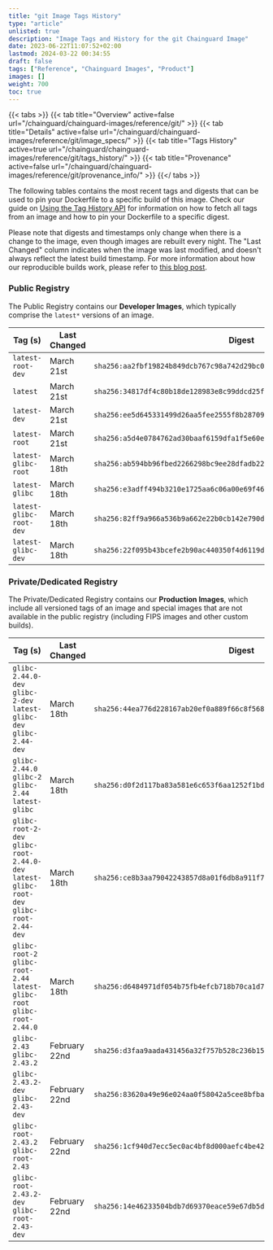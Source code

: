 ```yaml
---
title: "git Image Tags History"
type: "article"
unlisted: true
description: "Image Tags and History for the git Chainguard Image"
date: 2023-06-22T11:07:52+02:00
lastmod: 2024-03-22 00:34:55
draft: false
tags: ["Reference", "Chainguard Images", "Product"]
images: []
weight: 700
toc: true
---
```


{{< tabs >}}
{{< tab title="Overview" active=false url="/chainguard/chainguard-images/reference/git/" >}}
{{< tab title="Details" active=false url="/chainguard/chainguard-images/reference/git/image_specs/" >}}
{{< tab title="Tags History" active=true url="/chainguard/chainguard-images/reference/git/tags_history/" >}}
{{< tab title="Provenance" active=false url="/chainguard/chainguard-images/reference/git/provenance_info/" >}}
{{</ tabs >}}

The following tables contains the most recent tags and digests that can be used to pin your Dockerfile to a specific build of this image. Check our guide on [Using the Tag History API](/chainguard/chainguard-images/using-the-tag-history-api/) for information on how to fetch all tags from an image and how to pin your Dockerfile to a specific digest.

Please note that digests and timestamps only change when there is a change to the image, even though images are rebuilt every night. The "Last Changed" column indicates when the image was last modified, and doesn't always reflect the latest build timestamp. For more information about how our reproducible builds work, please refer to [this blog post](https://www.chainguard.dev/unchained/reproducing-chainguards-reproducible-image-builds).

### Public Registry
The Public Registry contains our **Developer Images**, which typically comprise the `latest*` versions of an image.

| Tag (s)                  | Last Changed | Digest                                                                    |
|--------------------------|--------------|---------------------------------------------------------------------------|
|  `latest-root-dev`       | March 21st   | `sha256:aa2fbf19824b849dcb767c98a742d29bc0e1083fcda21b74da840dd8a5677680` |
|  `latest`                | March 21st   | `sha256:34817df4c80b18de128983e8c99ddcd25f417080ba2356ea78b825742163770a` |
|  `latest-dev`            | March 21st   | `sha256:ee5d645331499d26aa5fee2555f8b287094bb8d395407f9a753a416e48b79b5c` |
|  `latest-root`           | March 21st   | `sha256:a5d4e0784762ad30baaf6159dfa1f5e60ed69ff2d9130974ca270e3014db6745` |
|  `latest-glibc-root`     | March 18th   | `sha256:ab594bb96fbed2266298bc9ee28dfadb2272f776de316f8f48cd3501e570dadb` |
|  `latest-glibc`          | March 18th   | `sha256:e3adff494b3210e1725aa6c06a00e69f46927313bfd7b3f1b21566ba299503f9` |
|  `latest-glibc-root-dev` | March 18th   | `sha256:82ff9a966a536b9a662e22b0cb142e790d7e728880d1ca18ac61033d1c533b2c` |
|  `latest-glibc-dev`      | March 18th   | `sha256:22f095b43bcefe2b90ac440350f4d6119dc99b4218ed2cd8331a0405449917dd` |


### Private/Dedicated Registry
The Private/Dedicated Registry contains our **Production Images**, which include all versioned tags of an image and special images that are not available in the public registry (including FIPS images and other custom builds).

| Tag (s)                                                                                   | Last Changed  | Digest                                                                    |
|-------------------------------------------------------------------------------------------|---------------|---------------------------------------------------------------------------|
|  `glibc-2.44.0-dev` `glibc-2-dev` `latest-glibc-dev` `glibc-2.44-dev`                     | March 18th    | `sha256:44ea776d228167ab20ef0a889f66c8f568eccddd7e5d04979740a2f99cb2f597` |
|  `glibc-2.44.0` `glibc-2` `glibc-2.44` `latest-glibc`                                     | March 18th    | `sha256:d0f2d117ba83a581e6c653f6aa1252f1bd670a14ba714cf3894d70d9489cdd52` |
|  `glibc-root-2-dev` `glibc-root-2.44.0-dev` `latest-glibc-root-dev` `glibc-root-2.44-dev` | March 18th    | `sha256:ce8b3aa79042243857d8a01f6db8a911f74eec7df2b63fc2f0f5c7b479706f50` |
|  `glibc-root-2` `glibc-root-2.44` `latest-glibc-root` `glibc-root-2.44.0`                 | March 18th    | `sha256:d6484971df054b75fb4efcb718b70ca1d7479de2bcf1bb8749766deaa6001df4` |
|  `glibc-2.43` `glibc-2.43.2`                                                              | February 22nd | `sha256:d3faa9aada431456a32f757b528c236b155777ff345ce01d15d5f0c424cf43bc` |
|  `glibc-2.43.2-dev` `glibc-2.43-dev`                                                      | February 22nd | `sha256:83620a49e96e024aa0f58042a5cee8bfba67d41c91d73b61c17ae2c0f6ec8392` |
|  `glibc-root-2.43.2` `glibc-root-2.43`                                                    | February 22nd | `sha256:1cf940d7ecc5ec0ac4bf8d000aefc4be4244f0ec8f68a11acab20fe0f5c0c5d7` |
|  `glibc-root-2.43.2-dev` `glibc-root-2.43-dev`                                            | February 22nd | `sha256:14e46233504bdb7d69370eace59e67db5da0bc05e7db079c7f96fbae1c7ec99a` |

